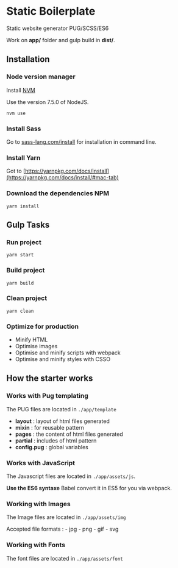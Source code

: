 # Static Boilerplate

Static website generator PUG/SCSS/ES6

Work on **app/** folder and gulp build in **dist/**.

## Installation

### Node version manager

Install [NVM](https://github.com/creationix/nvm)

Use the version 7.5.0 of NodeJS.

```
nvm use
```

### Install Sass

Go to [sass-lang.com/install](http://sass-lang.com/install) for installation in command line.

### Install Yarn

Got to [https://yarnpkg.com/docs/install](https://yarnpkg.com/docs/install/#mac-tab)

### Download the dependencies NPM

```
yarn install
```

## Gulp Tasks

### Run project

```
yarn start
```

### Build project

```
yarn build
```

### Clean project

```
yarn clean
```

### Optimize for production

* Minify HTML
* Optimise images
* Optimise and minify scripts with webpack
* Optimise and minify styles with CSSO

## How the starter works

### Works with Pug templating

The PUG files are located in `./app/template`

* **layout** : layout of html files generated
* **mixin** : for reusable pattern
* **pages** : the content of html files generated
* **partial** : includes of html pattern
* **config.pug** : global variables

### Works with JavaScript

The Javascript files are located in `./app/assets/js`.

**Use the ES6 syntaxe** Babel convert it in ES5 for you via webpack.

### Working with Images

The Image files are located in `./app/assets/img`

Accepted file formats : - jpg - png - gif - svg

### Working with Fonts

The font files are located in `./app/assets/font`